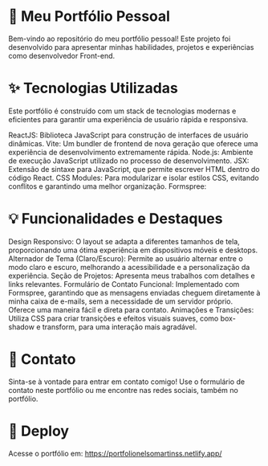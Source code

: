 # 🚀 Meu Portfólio Pessoal
Bem-vindo ao repositório do meu portfólio pessoal! Este projeto foi desenvolvido para apresentar minhas habilidades, projetos e experiências como desenvolvedor Front-end.

# ✨ Tecnologias Utilizadas
Este portfólio é construído com um stack de tecnologias modernas e eficientes para garantir uma experiência de usuário rápida e responsiva.

ReactJS: Biblioteca JavaScript para construção de interfaces de usuário dinâmicas.
Vite: Um bundler de frontend de nova geração que oferece uma experiência de desenvolvimento extremamente rápida.
Node.js: Ambiente de execução JavaScript utilizado no processo de desenvolvimento.
JSX: Extensão de sintaxe para JavaScript, que permite escrever HTML dentro do código React.
CSS Modules: Para modularizar e isolar estilos CSS, evitando conflitos e garantindo uma melhor organização.
Formspree:

# 💡 Funcionalidades e Destaques
Design Responsivo: O layout se adapta a diferentes tamanhos de tela, proporcionando uma ótima experiência em dispositivos móveis e desktops.
Alternador de Tema (Claro/Escuro): Permite ao usuário alternar entre o modo claro e escuro, melhorando a acessibilidade e a personalização da experiência.
Seção de Projetos: Apresenta meus trabalhos com detalhes e links relevantes.
Formulário de Contato Funcional:
Implementado com Formspree, garantindo que as mensagens enviadas cheguem diretamente à minha caixa de e-mails, sem a necessidade de um servidor próprio.
Oferece uma maneira fácil e direta para contato.
Animações e Transições: Utiliza CSS para criar transições e efeitos visuais suaves, como box-shadow e transform, para uma interação mais agradável.

# 📧 Contato
Sinta-se à vontade para entrar em contato comigo! Use o formulário de contato neste portfólio ou me encontre nas redes sociais, também no portfólio.

# 🛜 Deploy
Acesse o portfólio em: https://portfolionelsomartinss.netlify.app/